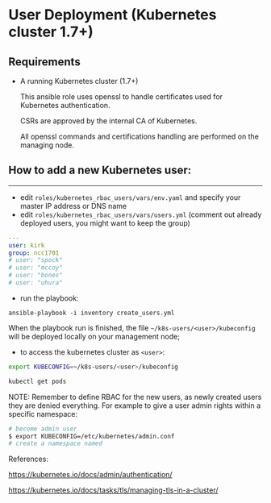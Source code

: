 # User Deployment (Kubernetes cluster 1.7+)

## Requirements
- A running Kubernetes cluster (1.7+)

    This ansible role uses openssl to handle certificates used for Kubernetes authentication.

    CSRs are approved by the internal CA of Kubernetes.

    All openssl commands and certifications handling are performed on the managing node.

## How to add a new Kubernetes user:
---------------------------------
- edit `roles/kubernetes_rbac_users/vars/env.yaml` and specify your master IP address or DNS name
- edit `roles/kubernetes_rbac_users/vars/users.yml` (comment out already deployed users, you might want to keep the group)

```yaml
---
user: kirk
group: ncc1701
# user: "spock"
# user: "mccoy"
# user: "bones"
# user: "uhura"
```

- run the playbook:
```
ansible-playbook -i inventory create_users.yml
```

When the playbook run is finished, the file `~/k8s-users/<user>/kubeconfig` will be deployed locally on your management node; 

- to access the kubernetes cluster as `<user>`:

```bash
export KUBECONFIG=~/k8s-users/<user>/kubeconfig
``` 

```bash
kubectl get pods
```

NOTE:
Remember to define RBAC for the new users, as newly created users they are denied everything.
For example to give a user admin rights within a specific namespace:

```bash
# become admin user
$ export KUBECONFIG=/etc/kubernetes/admin.conf
# create a namespace named
```

References:

https://kubernetes.io/docs/admin/authentication/

https://kubernetes.io/docs/tasks/tls/managing-tls-in-a-cluster/
